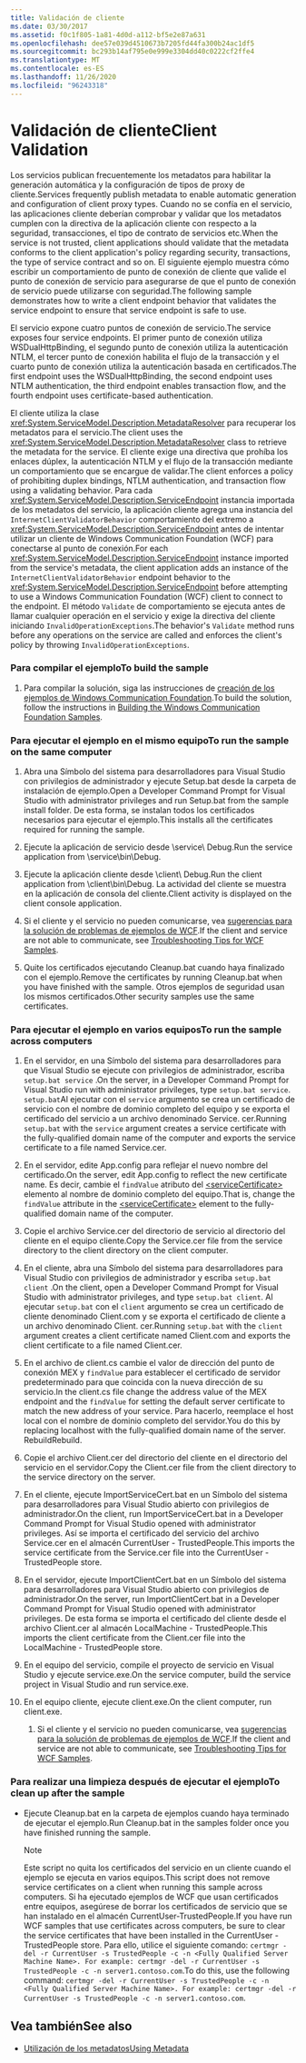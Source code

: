 ```yaml
---
title: Validación de cliente
ms.date: 03/30/2017
ms.assetid: f0c1f805-1a81-4d0d-a112-bf5e2e87a631
ms.openlocfilehash: dee57e039d4510673b7205fd44fa300b24ac1df5
ms.sourcegitcommit: bc293b14af795e0e999e3304dd40c0222cf2ffe4
ms.translationtype: MT
ms.contentlocale: es-ES
ms.lasthandoff: 11/26/2020
ms.locfileid: "96243318"
---
```

# <a name="client-validation"></a><span data-ttu-id="6dad9-102">Validación de cliente</span><span class="sxs-lookup"><span data-stu-id="6dad9-102">Client Validation</span></span>

<span data-ttu-id="6dad9-103">Los servicios publican frecuentemente los metadatos para habilitar la generación automática y la configuración de tipos de proxy de cliente.</span><span class="sxs-lookup"><span data-stu-id="6dad9-103">Services frequently publish metadata to enable automatic generation and configuration of client proxy types.</span></span> <span data-ttu-id="6dad9-104">Cuando no se confía en el servicio, las aplicaciones cliente deberían comprobar y validar que los metadatos cumplen con la directiva de la aplicación cliente con respecto a la seguridad, transacciones, el tipo de contrato de servicios etc.</span><span class="sxs-lookup"><span data-stu-id="6dad9-104">When the service is not trusted, client applications should validate that the metadata conforms to the client application's policy regarding security, transactions, the type of service contract and so on.</span></span> <span data-ttu-id="6dad9-105">El siguiente ejemplo muestra cómo escribir un comportamiento de punto de conexión de cliente que valide el punto de conexión de servicio para asegurarse de que el punto de conexión de servicio puede utilizarse con seguridad.</span><span class="sxs-lookup"><span data-stu-id="6dad9-105">The following sample demonstrates how to write a client endpoint behavior that validates the service endpoint to ensure that service endpoint is safe to use.</span></span>  
  
 <span data-ttu-id="6dad9-106">El servicio expone cuatro puntos de conexión de servicio.</span><span class="sxs-lookup"><span data-stu-id="6dad9-106">The service exposes four service endpoints.</span></span> <span data-ttu-id="6dad9-107">El primer punto de conexión utiliza WSDualHttpBinding, el segundo punto de conexión utiliza la autenticación NTLM, el tercer punto de conexión habilita el flujo de la transacción y el cuarto punto de conexión utiliza la autenticación basada en certificados.</span><span class="sxs-lookup"><span data-stu-id="6dad9-107">The first endpoint uses the WSDualHttpBinding, the second endpoint uses NTLM authentication, the third endpoint enables transaction flow, and the fourth endpoint uses certificate-based authentication.</span></span>  
  
 <span data-ttu-id="6dad9-108">El cliente utiliza la clase <xref:System.ServiceModel.Description.MetadataResolver> para recuperar los metadatos para el servicio.</span><span class="sxs-lookup"><span data-stu-id="6dad9-108">The client uses the <xref:System.ServiceModel.Description.MetadataResolver> class to retrieve the metadata for the service.</span></span> <span data-ttu-id="6dad9-109">El cliente exige una directiva que prohíba los enlaces dúplex, la autenticación NTLM y el flujo de la transacción mediante un comportamiento que se encargue de validar.</span><span class="sxs-lookup"><span data-stu-id="6dad9-109">The client enforces a policy of prohibiting duplex bindings, NTLM authentication, and transaction flow using a validating behavior.</span></span> <span data-ttu-id="6dad9-110">Para cada <xref:System.ServiceModel.Description.ServiceEndpoint> instancia importada de los metadatos del servicio, la aplicación cliente agrega una instancia del `InternetClientValidatorBehavior` comportamiento del extremo a <xref:System.ServiceModel.Description.ServiceEndpoint> antes de intentar utilizar un cliente de Windows Communication Foundation (WCF) para conectarse al punto de conexión.</span><span class="sxs-lookup"><span data-stu-id="6dad9-110">For each <xref:System.ServiceModel.Description.ServiceEndpoint> instance imported from the service's metadata, the client application adds an instance of the `InternetClientValidatorBehavior` endpoint behavior to the <xref:System.ServiceModel.Description.ServiceEndpoint> before attempting to use a Windows Communication Foundation (WCF) client to connect to the endpoint.</span></span> <span data-ttu-id="6dad9-111">El método `Validate` de comportamiento se ejecuta antes de llamar cualquier operación en el servicio y exige la directiva del cliente iniciando `InvalidOperationExceptions`.</span><span class="sxs-lookup"><span data-stu-id="6dad9-111">The behavior's `Validate` method runs before any operations on the service are called and enforces the client's policy by throwing `InvalidOperationExceptions`.</span></span>  
  
### <a name="to-build-the-sample"></a><span data-ttu-id="6dad9-112">Para compilar el ejemplo</span><span class="sxs-lookup"><span data-stu-id="6dad9-112">To build the sample</span></span>  
  
1. <span data-ttu-id="6dad9-113">Para compilar la solución, siga las instrucciones de [creación de los ejemplos de Windows Communication Foundation](building-the-samples.md).</span><span class="sxs-lookup"><span data-stu-id="6dad9-113">To build the solution, follow the instructions in [Building the Windows Communication Foundation Samples](building-the-samples.md).</span></span>  
  
### <a name="to-run-the-sample-on-the-same-computer"></a><span data-ttu-id="6dad9-114">Para ejecutar el ejemplo en el mismo equipo</span><span class="sxs-lookup"><span data-stu-id="6dad9-114">To run the sample on the same computer</span></span>  
  
1. <span data-ttu-id="6dad9-115">Abra una Símbolo del sistema para desarrolladores para Visual Studio con privilegios de administrador y ejecute Setup.bat desde la carpeta de instalación de ejemplo.</span><span class="sxs-lookup"><span data-stu-id="6dad9-115">Open a Developer Command Prompt for Visual Studio with administrator privileges and run Setup.bat from the sample install folder.</span></span> <span data-ttu-id="6dad9-116">De esta forma, se instalan todos los certificados necesarios para ejecutar el ejemplo.</span><span class="sxs-lookup"><span data-stu-id="6dad9-116">This installs all the certificates required for running the sample.</span></span>  
  
2. <span data-ttu-id="6dad9-117">Ejecute la aplicación de servicio desde \service\ Debug.</span><span class="sxs-lookup"><span data-stu-id="6dad9-117">Run the service application from \service\bin\Debug.</span></span>  
  
3. <span data-ttu-id="6dad9-118">Ejecute la aplicación cliente desde \client\ Debug.</span><span class="sxs-lookup"><span data-stu-id="6dad9-118">Run the client application from \client\bin\Debug.</span></span> <span data-ttu-id="6dad9-119">La actividad del cliente se muestra en la aplicación de consola del cliente.</span><span class="sxs-lookup"><span data-stu-id="6dad9-119">Client activity is displayed on the client console application.</span></span>  
  
4. <span data-ttu-id="6dad9-120">Si el cliente y el servicio no pueden comunicarse, vea [sugerencias para la solución de problemas de ejemplos de WCF](/previous-versions/dotnet/netframework-3.5/ms751511(v=vs.90)).</span><span class="sxs-lookup"><span data-stu-id="6dad9-120">If the client and service are not able to communicate, see [Troubleshooting Tips for WCF Samples](/previous-versions/dotnet/netframework-3.5/ms751511(v=vs.90)).</span></span>  
  
5. <span data-ttu-id="6dad9-121">Quite los certificados ejecutando Cleanup.bat cuando haya finalizado con el ejemplo.</span><span class="sxs-lookup"><span data-stu-id="6dad9-121">Remove the certificates by running Cleanup.bat when you have finished with the sample.</span></span> <span data-ttu-id="6dad9-122">Otros ejemplos de seguridad usan los mismos certificados.</span><span class="sxs-lookup"><span data-stu-id="6dad9-122">Other security samples use the same certificates.</span></span>  
  
### <a name="to-run-the-sample-across-computers"></a><span data-ttu-id="6dad9-123">Para ejecutar el ejemplo en varios equipos</span><span class="sxs-lookup"><span data-stu-id="6dad9-123">To run the sample across computers</span></span>  
  
1. <span data-ttu-id="6dad9-124">En el servidor, en una Símbolo del sistema para desarrolladores para que Visual Studio se ejecute con privilegios de administrador, escriba `setup.bat service` .</span><span class="sxs-lookup"><span data-stu-id="6dad9-124">On the server, in a Developer Command Prompt for Visual Studio run with administrator privileges, type `setup.bat service`.</span></span> <span data-ttu-id="6dad9-125">`setup.bat`Al ejecutar con el `service` argumento se crea un certificado de servicio con el nombre de dominio completo del equipo y se exporta el certificado del servicio a un archivo denominado Service. cer.</span><span class="sxs-lookup"><span data-stu-id="6dad9-125">Running `setup.bat` with the `service` argument creates a service certificate with the fully-qualified domain name of the computer and exports the service certificate to a file named Service.cer.</span></span>  
  
2. <span data-ttu-id="6dad9-126">En el servidor, edite App.config para reflejar el nuevo nombre del certificado.</span><span class="sxs-lookup"><span data-stu-id="6dad9-126">On the server, edit App.config to reflect the new certificate name.</span></span> <span data-ttu-id="6dad9-127">Es decir, cambie el `findValue` atributo del [\<serviceCertificate>](../../configure-apps/file-schema/wcf/servicecertificate-of-clientcredentials-element.md) elemento al nombre de dominio completo del equipo.</span><span class="sxs-lookup"><span data-stu-id="6dad9-127">That is, change the `findValue` attribute in the [\<serviceCertificate>](../../configure-apps/file-schema/wcf/servicecertificate-of-clientcredentials-element.md) element to the fully-qualified domain name of the computer.</span></span>  
  
3. <span data-ttu-id="6dad9-128">Copie el archivo Service.cer del directorio de servicio al directorio del cliente en el equipo cliente.</span><span class="sxs-lookup"><span data-stu-id="6dad9-128">Copy the Service.cer file from the service directory to the client directory on the client computer.</span></span>  
  
4. <span data-ttu-id="6dad9-129">En el cliente, abra una Símbolo del sistema para desarrolladores para Visual Studio con privilegios de administrador y escriba `setup.bat client` .</span><span class="sxs-lookup"><span data-stu-id="6dad9-129">On the client, open a Developer Command Prompt for Visual Studio with administrator privileges, and type `setup.bat client`.</span></span> <span data-ttu-id="6dad9-130">Al ejecutar `setup.bat` con el `client` argumento se crea un certificado de cliente denominado Client.com y se exporta el certificado de cliente a un archivo denominado Client. cer.</span><span class="sxs-lookup"><span data-stu-id="6dad9-130">Running `setup.bat` with the `client` argument creates a client certificate named Client.com and exports the client certificate to a file named Client.cer.</span></span>  
  
5. <span data-ttu-id="6dad9-131">En el archivo de client.cs cambie el valor de dirección del punto de conexión MEX y `findValue` para establecer el certificado de servidor predeterminado para que coincida con la nueva dirección de su servicio.</span><span class="sxs-lookup"><span data-stu-id="6dad9-131">In the client.cs file change the address value of the MEX endpoint and the `findValue` for setting the default server certificate to match the new address of your service.</span></span> <span data-ttu-id="6dad9-132">Para hacerlo, reemplace el host local con el nombre de dominio completo del servidor.</span><span class="sxs-lookup"><span data-stu-id="6dad9-132">You do this by replacing localhost with the fully-qualified domain name of the server.</span></span> <span data-ttu-id="6dad9-133">Rebuild</span><span class="sxs-lookup"><span data-stu-id="6dad9-133">Rebuild.</span></span>  
  
6. <span data-ttu-id="6dad9-134">Copie el archivo Client.cer del directorio del cliente en el directorio del servicio en el servidor.</span><span class="sxs-lookup"><span data-stu-id="6dad9-134">Copy the Client.cer file from the client directory to the service directory on the server.</span></span>  
  
7. <span data-ttu-id="6dad9-135">En el cliente, ejecute ImportServiceCert.bat en un Símbolo del sistema para desarrolladores para Visual Studio abierto con privilegios de administrador.</span><span class="sxs-lookup"><span data-stu-id="6dad9-135">On the client, run ImportServiceCert.bat in a Developer Command Prompt for Visual Studio opened with administrator privileges.</span></span> <span data-ttu-id="6dad9-136">Así se importa el certificado del servicio del archivo Service.cer en el almacén CurrentUser - TrustedPeople.</span><span class="sxs-lookup"><span data-stu-id="6dad9-136">This imports the service certificate from the Service.cer file into the CurrentUser - TrustedPeople store.</span></span>  
  
8. <span data-ttu-id="6dad9-137">En el servidor, ejecute ImportClientCert.bat en un Símbolo del sistema para desarrolladores para Visual Studio abierto con privilegios de administrador.</span><span class="sxs-lookup"><span data-stu-id="6dad9-137">On the server, run ImportClientCert.bat in a Developer Command Prompt for Visual Studio opened with administrator privileges.</span></span> <span data-ttu-id="6dad9-138">De esta forma se importa el certificado del cliente desde el archivo Client.cer al almacén LocalMachine - TrustedPeople.</span><span class="sxs-lookup"><span data-stu-id="6dad9-138">This imports the client certificate from the Client.cer file into the LocalMachine - TrustedPeople store.</span></span>  
  
9. <span data-ttu-id="6dad9-139">En el equipo del servicio, compile el proyecto de servicio en Visual Studio y ejecute service.exe.</span><span class="sxs-lookup"><span data-stu-id="6dad9-139">On the service computer, build the service project in Visual Studio and run service.exe.</span></span>  
  
10. <span data-ttu-id="6dad9-140">En el equipo cliente, ejecute client.exe.</span><span class="sxs-lookup"><span data-stu-id="6dad9-140">On the client computer, run client.exe.</span></span>  
  
    1. <span data-ttu-id="6dad9-141">Si el cliente y el servicio no pueden comunicarse, vea [sugerencias para la solución de problemas de ejemplos de WCF](/previous-versions/dotnet/netframework-3.5/ms751511(v=vs.90)).</span><span class="sxs-lookup"><span data-stu-id="6dad9-141">If the client and service are not able to communicate, see [Troubleshooting Tips for WCF Samples](/previous-versions/dotnet/netframework-3.5/ms751511(v=vs.90)).</span></span>  
  
### <a name="to-clean-up-after-the-sample"></a><span data-ttu-id="6dad9-142">Para realizar una limpieza después de ejecutar el ejemplo</span><span class="sxs-lookup"><span data-stu-id="6dad9-142">To clean up after the sample</span></span>  
  
- <span data-ttu-id="6dad9-143">Ejecute Cleanup.bat en la carpeta de ejemplos cuando haya terminado de ejecutar el ejemplo.</span><span class="sxs-lookup"><span data-stu-id="6dad9-143">Run Cleanup.bat in the samples folder once you have finished running the sample.</span></span>  
  
    > [!NOTE]
    > <span data-ttu-id="6dad9-144">Este script no quita los certificados del servicio en un cliente cuando el ejemplo se ejecuta en varios equipos.</span><span class="sxs-lookup"><span data-stu-id="6dad9-144">This script does not remove service certificates on a client when running this sample across computers.</span></span> <span data-ttu-id="6dad9-145">Si ha ejecutado ejemplos de WCF que usan certificados entre equipos, asegúrese de borrar los certificados de servicio que se han instalado en el almacén CurrentUser-TrustedPeople.</span><span class="sxs-lookup"><span data-stu-id="6dad9-145">If you have run WCF samples that use certificates across computers, be sure to clear the service certificates that have been installed in the CurrentUser - TrustedPeople store.</span></span> <span data-ttu-id="6dad9-146">Para ello, utilice el siguiente comando: `certmgr -del -r CurrentUser -s TrustedPeople -c -n <Fully Qualified Server Machine Name>. For example: certmgr -del -r CurrentUser -s TrustedPeople -c -n server1.contoso.com`.</span><span class="sxs-lookup"><span data-stu-id="6dad9-146">To do this, use the following command: `certmgr -del -r CurrentUser -s TrustedPeople -c -n <Fully Qualified Server Machine Name>. For example: certmgr -del -r CurrentUser -s TrustedPeople -c -n server1.contoso.com`.</span></span>  
  
## <a name="see-also"></a><span data-ttu-id="6dad9-147">Vea también</span><span class="sxs-lookup"><span data-stu-id="6dad9-147">See also</span></span>

- [<span data-ttu-id="6dad9-148">Utilización de los metadatos</span><span class="sxs-lookup"><span data-stu-id="6dad9-148">Using Metadata</span></span>](../feature-details/using-metadata.md)

